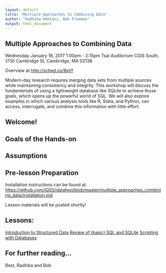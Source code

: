 ```yaml
---
layout: default
title: "Multiple Approaches to Combining Data"
author: "Radhika Khetani, Bob Freeman"
output: html_document
---
```


## Multiple Approaches to Combining Data
Wednesday January 18, 2017 1:00pm - 2:15pm 
Tsai Auditorium CGIS South, 1730 Cambridge St, Cambridge, MA 02138

Overview at http://sched.co/8sVf

Modern-day research requires merging data sets from multiple sources while maintaining consistency and integrity. This workshop will discuss the fundamentals of using a lightweight database like SQLite to achieve those goals, which opens up the powerful world of SQL. We will also explore examples in which various analysis tools like R, Stata, and Python, can access, interrogate, and combine this information with little effort.

## Welcome!

## Goals of the Hands-on

## Assumptions


## Pre-lesson Preparation
Installation instructions can be found at https://github.com/IQSS/datafest/blob/master/multiple_approaches_combining_data/installation.md

Lesson materials will be posted shortly!

## Lessons:

[Introduction to Structured Data](01_intro_to_structured_data.md)
[Review of (basic) SQL and SQLite](02_combining_data.md)
[Scripting with Databases](03_scripting_with_databases.md)

## For further reading...


Best,
Radhika and Bob
